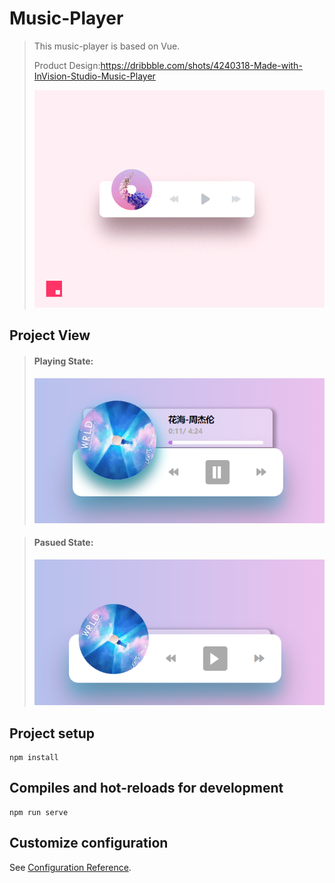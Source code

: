 # Music-Player

> This music-player is based on Vue.
>
> Product Design:https://dribbble.com/shots/4240318-Made-with-InVision-Studio-Music-Player
>
> <img src="./presentation/music-player.gif" style="zoom: 67%;" />



## Project View

> #### Playing State:
>
> ![playing](./presentation/playing.png)

> #### Pasued State:
>
> ![playing](./presentation/paused.png)

## Project setup

```
npm install
```

## Compiles and hot-reloads for development
```
npm run serve
```

## Customize configuration
See [Configuration Reference](https://cli.vuejs.org/config/).
